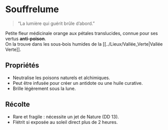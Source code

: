 # Souffrelume

> “La lumière qui guérit brûle d’abord.”

Petite fleur médicinale orange aux pétales translucides, connue pour ses vertus **anti‑poison**.  
On la trouve dans les sous‑bois humides de la [[../Lieux/Vallée_Verte|Vallée Verte]].

## Propriétés
- Neutralise les poisons naturels et alchimiques.  
- Peut être infusée pour créer un antidote ou une huile curative.  
- Brille légèrement sous la lune.

## Récolte
- Rare et fragile : nécessite un jet de Nature (DD 13).  
- Flétrit si exposée au soleil direct plus de 2 heures.
